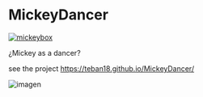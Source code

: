 # MickeyDancer

[![mickeybox](https://cdn3.emoji.gg/emojis/7191-mickeybox.png)](https://emoji.gg/emoji/7191-mickeybox)

¿Mickey as a dancer?

see the project 
https://teban18.github.io/MickeyDancer/

![imagen](https://user-images.githubusercontent.com/44687875/211860098-779ed484-d665-43e5-aff2-478a1a373f59.png)

